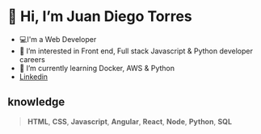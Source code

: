 # 👋 Hi, I’m Juan Diego Torres
- 💻I'm a Web Developer
- 👀 I’m interested in Front end, Full stack Javascript & Python developer careers
- 🌱 I’m currently learning Docker, AWS & Python
- [Linkedin](https://www.linkedin.com/in/diego-torres-4802b588/)

## knowledge
> **HTML**,
> **CSS**,
> **Javascript**,
> **Angular**,
> **React**,
> **Node**,
> **Python**,
> **SQL**


<!---
jdtr/jdtr is a ✨ special ✨ repository because its `README.md` (this file) appears on your GitHub profile.
You can click the Preview link to take a look at your changes.
--->
